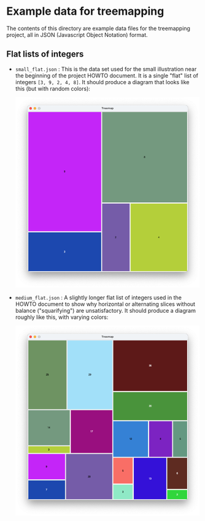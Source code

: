 # Example data for treemapping

The contents of this directory are example data files for the 
treemapping project, all in JSON (Javascript Object Notation) format. 

## Flat lists of integers

- `small_flat.json` : This is the data set used for the small 
  illustration near the beginning of the project HOWTO document. 
  It is a single "flat" list of integers `[3, 9, 2, 4, 8]`.
  It should produce a diagram that looks like this (but with random 
  colors): 

  ![Small howto example](../docs/img/step-4.png)

- `medium_flat.json`  :  A slightly longer flat list of integers
   used in the HOWTO document to show why horizontal or alternating
   slices without balance ("squarifying") are unsatisfactory. It 
  should produce a diagram roughly like this, with varying colors: 

  ![A larger but still flat treemap from the HOWTO](
   ../docs/img/squarify-lots.png)

